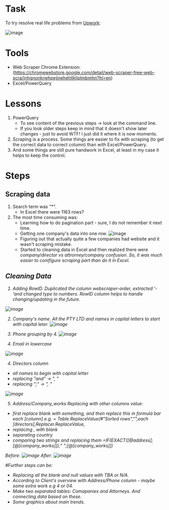 # Task

To try resolve real life problems from [Upwork](https://www.upwork.com/freelance-jobs/apply/Data-Scraping-Extract-1164-Records-from-Website-into-Excel_~021889513767713286399/):

![image](https://github.com/user-attachments/assets/a44f284d-f97a-4fbf-86e5-4b8f19c87940)

# Tools

- Web Scraper Chrome Extension: (https://chromewebstore.google.com/detail/web-scraper-free-web-scra/jnhgnonknehpejjnehehllkliplmbmhn?hl=en)
- Excel/PowerQuery

# Lessons
1. PowerQuery
   - To see content of the previous steps -> look at the command line.
   - If you look older steps keep in mind that it doesn't show later changes - just to avoid WTF! I just did it where it is now moments.
2. Scraping is a process. Some things are easier to fix with scraping (to get the correct data to correct column) than with Excel/PowerQuery.
3. And some things are still pure handwork in Excel, at least in my case it helps to keep the control.

# Steps
## Scraping data

1. Search term was "*".
   - In Excel there were 1163 rows?
3. The most time consuming was:
   - Learning how to do pagination part - sure, I do not remember it next time.
   - Getting one company's data into one row.
![image](https://github.com/user-attachments/assets/d9deb2b5-7432-422b-9376-2fab8ba94340)
   - Figuring out that actually quite a few companies had website and it wasn't scraping mistake.
   - Started to cleaning data in Excel and then realized there were <em>company/director<em> vs <em>attrorney/company confusion<em>. So, it was much easier to conifigure scraping part than do it in Excel.
  

## Cleaning Data

1. Adding RowID. Duplicated the column webscraper-order, extracted '-'and changed type to numbers. RowID column helps to handle changing/updating in the future.
   
![image](https://github.com/user-attachments/assets/194a7b9b-c00f-48d0-8e89-ae88b10c596b)

2. Company's name. All the PTY LTD and names in capital letters to start with capital leter.
![image](https://github.com/user-attachments/assets/6c1ffcd8-fbe1-46a1-96c7-db578a9a0e1d)

3. Phone grouping by 4.
   ![image](https://github.com/user-attachments/assets/e0f93a40-adee-44d2-a5c6-74b5f05cb093)


2. Email in lowercase

![image](https://github.com/user-attachments/assets/8bc7dc79-3096-497a-a12f-277816b9763b)

4. Directors column
  - all names to begin with capital letter
  - replacing "and" -> ", "
  - replacing ";" -> ", "

![image](https://github.com/user-attachments/assets/d911d34b-8a15-4be5-9e55-fe266d0a70b0)

5. Address/Company_works
Replacing with other columns value:
- first replace blank with something, and then replace this in formula bar each [column]  e.g. = Table.ReplaceValue(#"Sorted rows","",each [directors],Replacer.ReplaceValue,
- replacing , with _blank_
- separating country
- comparing two strings and replacing them =IF(EXACT([@address];[@[company_works]]);" ";[@[company_works]])

Before:
![image](https://github.com/user-attachments/assets/5fee69e3-dda5-4439-a9ee-c28463fc1047)
After:
![image](https://github.com/user-attachments/assets/8dcdc955-ee72-4e0b-8d31-1f43a0cf471c)

#Further steps can be:
- Replacing all the <em>blank</em> and <em>null</em> values with TBA or N/A.
- According to Client's overview with Address/Phone column - maybe some extra work e.g 4 or 04.
- Make two separated tables: Comapanies and Attorneys. And connecting data based on these.
- Some graphics about main trends.
